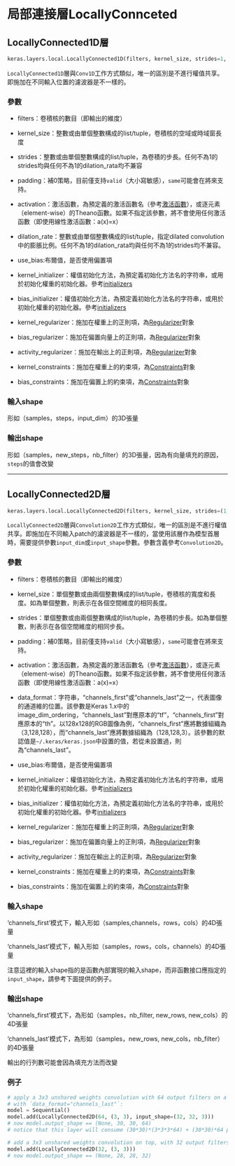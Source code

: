 # 局部連接層LocallyConnceted

## LocallyConnected1D層
```python
keras.layers.local.LocallyConnected1D(filters, kernel_size, strides=1, padding='valid', data_format=None, activation=None, use_bias=True, kernel_initializer='glorot_uniform', bias_initializer='zeros', kernel_regularizer=None, bias_regularizer=None, activity_regularizer=None, kernel_constraint=None, bias_constraint=None)
```
```LocallyConnected1D```層與```Conv1D```工作方式類似，唯一的區別是不進行權值共享。即施加在不同輸入位置的濾波器是不一樣的。

### 參數

* filters：卷積核的數目（即輸出的維度）

* kernel_size：整數或由單個整數構成的list/tuple，卷積核的空域或時域窗長度

* strides：整數或由單個整數構成的list/tuple，為卷積的步長。任何不為1的strides均與任何不為1的dilation_rata均不兼容

* padding：補0策略，目前僅支持`valid`（大小寫敏感），`same`可能會在將來支持。

* activation：激活函數，為預定義的激活函數名（參考[激活函數](../other/activations)），或逐元素（element-wise）的Theano函數。如果不指定該參數，將不會使用任何激活函數（即使用線性激活函數：a(x)=x）

* dilation_rate：整數或由單個整數構成的list/tuple，指定dilated convolution中的膨脹比例。任何不為1的dilation_rata均與任何不為1的strides均不兼容。

* use_bias:布爾值，是否使用偏置項

* kernel_initializer：權值初始化方法，為預定義初始化方法名的字符串，或用於初始化權重的初始化器。參考[initializers](../other/initializations)

* bias_initializer：權值初始化方法，為預定義初始化方法名的字符串，或用於初始化權重的初始化器。參考[initializers](../other/initializations)

* kernel_regularizer：施加在權重上的正則項，為[Regularizer](../other/regularizers)對象

* bias_regularizer：施加在偏置向量上的正則項，為[Regularizer](../other/regularizers)對象

* activity_regularizer：施加在輸出上的正則項，為[Regularizer](../other/regularizers)對象

* kernel_constraints：施加在權重上的約束項，為[Constraints](../other/constraints)對象

* bias_constraints：施加在偏置上的約束項，為[Constraints](../other/constraints)對象

### 輸入shape

形如（samples，steps，input_dim）的3D張量

### 輸出shape

形如（samples，new_steps，nb_filter）的3D張量，因為有向量填充的原因，```steps```的值會改變


***

## LocallyConnected2D層
```python
keras.layers.local.LocallyConnected2D(filters, kernel_size, strides=(1, 1), padding='valid', data_format=None, activation=None, use_bias=True, kernel_initializer='glorot_uniform', bias_initializer='zeros', kernel_regularizer=None, bias_regularizer=None, activity_regularizer=None, kernel_constraint=None, bias_constraint=None)
```
```LocallyConnected2D```層與```Convolution2D```工作方式類似，唯一的區別是不進行權值共享。即施加在不同輸入patch的濾波器是不一樣的，當使用該層作為模型首層時，需要提供參數```input_dim```或```input_shape```參數。參數含義參考```Convolution2D```。

### 參數

* filters：卷積核的數目（即輸出的維度）

* kernel_size：單個整數或由兩個整數構成的list/tuple，卷積核的寬度和長度。如為單個整數，則表示在各個空間維度的相同長度。

* strides：單個整數或由兩個整數構成的list/tuple，為卷積的步長。如為單個整數，則表示在各個空間維度的相同步長。

* padding：補0策略，目前僅支持`valid`（大小寫敏感），`same`可能會在將來支持。

* activation：激活函數，為預定義的激活函數名（參考[激活函數](../other/activations)），或逐元素（element-wise）的Theano函數。如果不指定該參數，將不會使用任何激活函數（即使用線性激活函數：a(x)=x）

* data_format：字符串，“channels_first”或“channels_last”之一，代表圖像的通道維的位置。該參數是Keras 1.x中的image_dim_ordering，“channels_last”對應原本的“tf”，“channels_first”對應原本的“th”。以128x128的RGB圖像為例，“channels_first”應將數據組織為（3,128,128），而“channels_last”應將數據組織為（128,128,3）。該參數的默認值是```~/.keras/keras.json```中設置的值，若從未設置過，則為“channels_last”。

* use_bias:布爾值，是否使用偏置項

* kernel_initializer：權值初始化方法，為預定義初始化方法名的字符串，或用於初始化權重的初始化器。參考[initializers](../other/initializations)

* bias_initializer：權值初始化方法，為預定義初始化方法名的字符串，或用於初始化權重的初始化器。參考[initializers](../other/initializations)

* kernel_regularizer：施加在權重上的正則項，為[Regularizer](../other/regularizers)對象

* bias_regularizer：施加在偏置向量上的正則項，為[Regularizer](../other/regularizers)對象

* activity_regularizer：施加在輸出上的正則項，為[Regularizer](../other/regularizers)對象

* kernel_constraints：施加在權重上的約束項，為[Constraints](../other/constraints)對象

* bias_constraints：施加在偏置上的約束項，為[Constraints](../other/constraints)對象

### 輸入shape

‘channels_first’模式下，輸入形如（samples,channels，rows，cols）的4D張量

‘channels_last’模式下，輸入形如（samples，rows，cols，channels）的4D張量

注意這裡的輸入shape指的是函數內部實現的輸入shape，而非函數接口應指定的```input_shape```，請參考下面提供的例子。

### 輸出shape

‘channels_first’模式下，為形如（samples，nb_filter, new_rows, new_cols）的4D張量

‘channels_last’模式下，為形如（samples，new_rows, new_cols，nb_filter）的4D張量

輸出的行列數可能會因為填充方法而改變

### 例子

```python
# apply a 3x3 unshared weights convolution with 64 output filters on a 32x32 image
# with `data_format="channels_last"`:
model = Sequential()
model.add(LocallyConnected2D(64, (3, 3), input_shape=(32, 32, 3)))
# now model.output_shape == (None, 30, 30, 64)
# notice that this layer will consume (30*30)*(3*3*3*64) + (30*30)*64 parameters

# add a 3x3 unshared weights convolution on top, with 32 output filters:
model.add(LocallyConnected2D(32, (3, 3)))
# now model.output_shape == (None, 28, 28, 32)
```